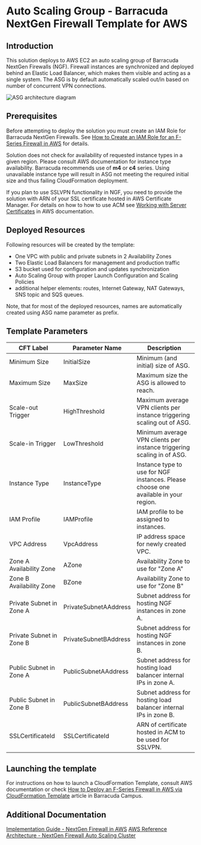 # Auto Scaling Group - Barracuda NextGen Firewall Template for AWS

## Introduction
This solution deploys to AWS EC2 an auto scaling group of Barracuda NextGen Firewalls (NGF). Firewall instances are synchronized and deployed behind an Elastic Load Balancer, which makes them visible and acting as a single system. The ASG is by default automatically scaled out/in based on number of concurrent VPN connections.

![ASG architecture diagram](https://campus.barracuda.com/resources/attachments/image/70584069/aws_autoscale_cluster_plain.png)

## Prerequisites

Before attempting to deploy the solution you must create an IAM Role for Barracuda NextGen Firewalls. See [How to Create an IAM Role for an F-Series Firewall in AWS](https://campus.barracuda.com/product/nextgenfirewallf/article/NGF71/AWSCreateIAMRoleFW/) for details.

Solution does not check for availability of requested instance types in a given region. Please consult AWS documentation for instance type availability. Barracuda recommends use of **m4** or **c4** series. Using unavailable instance type will result in ASG not meeting the required initial size and thus failing CloudFormation deployment.

If you plan to use SSLVPN functionality in NGF, you need to provide the solution with ARN of your SSL certificate hosted in AWS Certificate Manager. For details on how to how to use ACM see [Working with Server Certificates](http://docs.aws.amazon.com/IAM/latest/UserGuide/id_credentials_server-certs.html) in AWS documentation.

## Deployed Resources

Following resources will be created by the template:
- One VPC with public and private subnets in 2 Availability Zones
- Two Elastic Load Balancers for management and production traffic
- S3 bucket used for configuration and updates synchronization
- Auto Scaling Group with proper Launch Configuration and Scaling Policies
- additional helper elements: routes, Internet Gateway, NAT Gateways, SNS topic and SQS queues.

Note, that for most of the deployed resources, names are automatically created using ASG name parameter as prefix.

## Template Parameters

| CFT Label | Parameter Name |  Description |
|---------------|------------|---------------------|
| Minimum Size | InitialSize | Minimum (and initial) size of ASG. |
| Maximum Size | MaxSize | Maximum size the ASG is allowed to reach. |
| Scale-out Trigger | HighThreshold | Maximum average VPN clients per instance triggering scaling out of ASG. |
| Scale-in Trigger | LowThreshold | Minimum average VPN clients per instance triggering scaling in of ASG. |
| Instance Type | InstanceType | Instance type to use for NGF instances. Please choose one available in your region. |
| IAM Profile | IAMProfile | IAM profile to be assigned to instances. |
| VPC Address | VpcAddress | IP address space for newly created VPC. |
| Zone A Availability Zone | AZone | Availability Zone to use for "Zone A" |
| Zone B Availability Zone | BZone | Availability Zone to use for "Zone B" |
| Private Subnet in Zone A | PrivateSubnetAAddress | Subnet address for hosting NGF instances in zone A. |
| Private Subnet in Zone B | PrivateSubnetBAddress | Subnet address for hosting NGF instances in zone B. |
| Public Subnet in Zone A | PublicSubnetAAddress | Subnet address for hosting load balancer internal IPs in zone A. |
| Public Subnet in Zone B | PublicSubnetBAddress | Subnet address for hosting load balancer internal IPs in zone B. |
| SSLCertificateId | SSLCertificateId | ARN of certificate hosted in ACM to be used for SSLVPN. |


## Launching the template
For instructions on how to launch a CloudFormation Template, consult AWS documentation or check [How to Deploy an F-Series Firewall in AWS via CloudFormation Template](https://campus.barracuda.com/product/nextgenfirewallf/article/NGF71/AWSDeployCloudFormationTemplate/) article in Barracuda Campus.

## Additional Documentation
[Implementation Guide - NextGen Firewall in AWS](https://campus.barracuda.com/product/nextgenfirewallf/article/NGF71/IGAWS/)
[AWS Reference Architecture - NextGen Firewall Auto Scaling Cluster](https://campus.barracuda.com/product/nextgenfirewallf/article/NGF71/IGAWSRefAutoScaling/)

